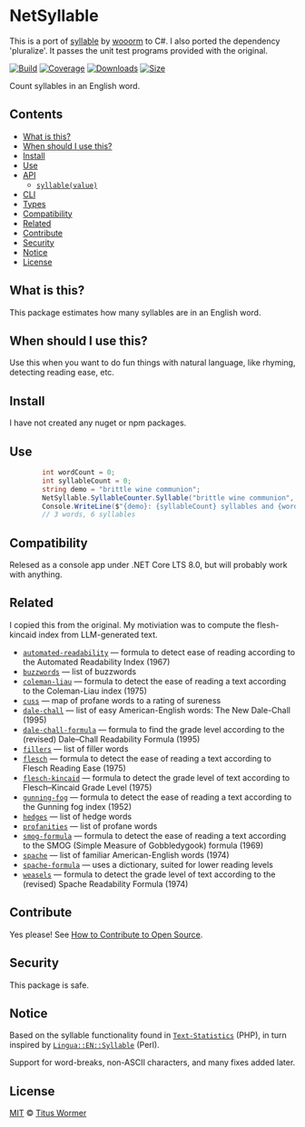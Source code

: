 # NetSyllable

This is a port of [syllable](https://github.com/words/syllable)  by [wooorm](https://github.com/wooorm)
to C#.  I also ported the dependency 'pluralize'.  It passes the unit test programs provided with the original.

[![Build][build-badge]][build]
[![Coverage][coverage-badge]][coverage]
[![Downloads][downloads-badge]][downloads]
[![Size][size-badge]][size]

Count syllables in an English word.

## Contents

*   [What is this?](#what-is-this)
*   [When should I use this?](#when-should-i-use-this)
*   [Install](#install)
*   [Use](#use)
*   [API](#api)
    *   [`syllable(value)`](#syllablevalue)
*   [CLI](#cli)
*   [Types](#types)
*   [Compatibility](#compatibility)
*   [Related](#related)
*   [Contribute](#contribute)
*   [Security](#security)
*   [Notice](#notice)
*   [License](#license)

## What is this?

This package estimates how many syllables are in an English word.

## When should I use this?

Use this when you want to do fun things with natural language, like rhyming,
detecting reading ease, etc.

## Install
I have not created any nuget or npm packages.

## Use

```c#
        int wordCount = 0;
        int syllableCount = 0;
        string demo = "brittle wine communion";
        NetSyllable.SyllableCounter.Syllable("brittle wine communion", ref syllableCount, ref wordCount);
        Console.WriteLine($"{demo}: {syllableCount} syllables and {wordCount} words");
        // 3 words, 6 syllables
```

## Compatibility
Relesed as a console app under .NET Core LTS 8.0, but will probably work with anything.

## Related
I copied this from the original.  My motiviation was to compute the flesh-kincaid index from
LLM-generated text.

*   [`automated-readability`](https://github.com/words/automated-readability)
    — formula to detect ease of reading according to the Automated Readability
    Index (1967)
*   [`buzzwords`](https://github.com/words/buzzwords)
    — list of buzzwords
*   [`coleman-liau`](https://github.com/words/coleman-liau)
    — formula to detect the ease of reading a text according to the Coleman-Liau
    index (1975)
*   [`cuss`](https://github.com/words/cuss)
    — map of profane words to a rating of sureness
*   [`dale-chall`](https://github.com/words/dale-chall)
    — list of easy American-English words: The New Dale-Chall (1995)
*   [`dale-chall-formula`](https://github.com/words/dale-chall-formula)
    — formula to find the grade level according to the (revised) Dale–Chall
    Readability Formula (1995)
*   [`fillers`](https://github.com/words/fillers)
    — list of filler words
*   [`flesch`](https://github.com/words/flesch)
    — formula to detect the ease of reading a text according to Flesch Reading
    Ease (1975)
*   [`flesch-kincaid`](https://github.com/words/flesch-kincaid)
    — formula to detect the grade level of text according to Flesch–Kincaid
    Grade Level (1975)
*   [`gunning-fog`](https://github.com/words/gunning-fog)
    — formula to detect the ease of reading a text according to the Gunning fog
    index (1952)
*   [`hedges`](https://github.com/words/hedges)
    — list of hedge words
*   [`profanities`](https://github.com/words/profanities)
    — list of profane words
*   [`smog-formula`](https://github.com/words/smog-formula)
    — formula to detect the ease of reading a text according to the SMOG
    (Simple Measure of Gobbledygook) formula (1969)
*   [`spache`](https://github.com/words/spache)
    — list of familiar American-English words (1974)
*   [`spache-formula`](https://github.com/words/spache-formula)
    — uses a dictionary, suited for lower reading levels
*   [`weasels`](https://github.com/words/weasels)
    — formula to detect the grade level of text according to the (revised)
    Spache Readability Formula (1974)

## Contribute

Yes please!
See [How to Contribute to Open Source][contribute].

## Security

This package is safe.

## Notice

Based on the syllable functionality found in [`Text-Statistics`][stats] (PHP),
in turn inspired by [`Lingua::EN::Syllable`][lingua] (Perl).

Support for word-breaks, non-ASCII characters, and many fixes added later.

## License

[MIT][license] © [Titus Wormer][author]

<!-- Definitions -->

[build-badge]: https://github.com/words/syllable/workflows/main/badge.svg

[build]: https://github.com/words/syllable/actions

[coverage-badge]: https://img.shields.io/codecov/c/github/words/syllable.svg

[coverage]: https://codecov.io/github/words/syllable

[downloads-badge]: https://img.shields.io/npm/dm/syllable.svg

[downloads]: https://www.npmjs.com/package/syllable

[size-badge]: https://img.shields.io/bundlephobia/minzip/syllable.svg

[size]: https://bundlephobia.com/result?p=syllable

[npm]: https://docs.npmjs.com/cli/install

[esm]: https://gist.github.com/sindresorhus/a39789f98801d908bbc7ff3ecc99d99c

[esmsh]: https://esm.sh

[typescript]: https://www.typescriptlang.org

[contribute]: https://opensource.guide/how-to-contribute/

[license]: license

[author]: https://wooorm.com

[stats]: https://github.com/DaveChild/Text-Statistics

[lingua]: https://metacpan.org/pod/Lingua::EN::Syllable
